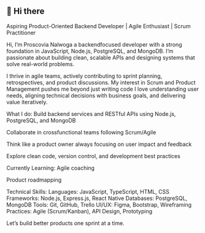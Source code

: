 ## 👋 Hi there
Aspiring Product-Oriented Backend Developer | Agile Enthusiast | Scrum Practitioner

Hi, I’m Proscovia Nalwoga  a backendfocused developer with a strong foundation in JavaScript, Node.js, PostgreSQL, and MongoDB. I’m passionate about building clean, scalable APIs and designing systems that solve real-world problems.

I thrive in agile teams, actively contributing to sprint planning, retrospectives, and product discussions. My interest in Scrum and Product Management pushes me beyond just writing code  I love understanding user needs, aligning technical decisions with business goals, and delivering value iteratively.

 What I do:
Build backend services and RESTful APIs using Node.js, PostgreSQL, and MongoDB

Collaborate in crossfunctional teams following Scrum/Agile

Think like a product owner  always focusing on user impact and feedback

Explore clean code, version control, and development best practices

 Currently Learning:
Agile coaching

Product roadmapping

 Technical Skills:
Languages: JavaScript, TypeScript, HTML, CSS
Frameworks: Node.js, Express.js, React Native
Databases: PostgreSQL, MongoDB
Tools: Git, GitHub,  Trello
UI/UX: Figma, Bootstrap, Wireframing
Practices: Agile (Scrum/Kanban), API Design, Prototyping

 Let’s build better products  one sprint at a time.

